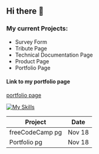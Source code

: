 ## Hi there 👋

### My current Projects:
- Survey Form
- Tribute Page
- Technical Documentation Page
- Product Page
- Portfolio Page

#### Link to my portfolio page
[portfolio page](https://github.com/RonnieCargo)

[![My Skills](https://skillicons.dev/icons?i=js,html,css,wasm)](https://skillicons.dev)

| Project  | Date |
| ------------- | ------------- |
| freeCodeCamp pg  | Nov 18  |
| Portfolio pg  | Nov 18  |

<!--
**RonnieCargo/RonnieCargo** is a ✨ _special_ ✨ repository because its `README.md` (this file) appears on your GitHub profile.

Here are some ideas to get you started:

- 🔭 I’m currently working on ...
- 🌱 I’m currently learning ...
- 👯 I’m looking to collaborate on ...
- 🤔 I’m looking for help with ...
- 💬 Ask me about ...
- 📫 How to reach me: ...
- 😄 Pronouns: ...
- ⚡ Fun fact: ...
-->
